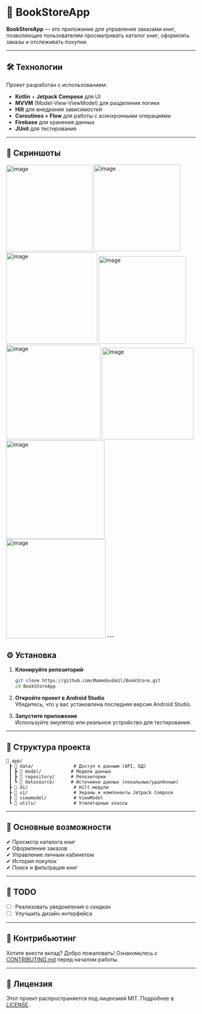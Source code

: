 # 📖 BookStoreApp

**BookStoreApp** — это приложение для управления заказами книг, позволяющее пользователям просматривать каталог книг, оформлять заказы и отслеживать покупки. 

---

## 🛠️ Технологии

Проект разработан с использованием:
- **Kotlin** + **Jetpack Compose** для UI
- **MVVM** (Model-View-ViewModel) для разделения логики
- **Hilt** для внедрения зависимостей
- **Coroutines + Flow** для работы с асинхронными операциями
- **Firebase** для хранения данных
- **JUnit** для тестирования

---

## 📸 Скриншоты

<img width="229" alt="image" src="https://github.com/user-attachments/assets/072d9d33-e32f-4040-901c-3b70a64baac7" />
<img width="230" alt="image" src="https://github.com/user-attachments/assets/d320686a-3606-49ae-b999-148dbe9f9d10" />
<img width="242" alt="image" src="https://github.com/user-attachments/assets/44c074b0-be1f-4a88-b22d-756140a1e34d" />
<img width="232" alt="image" src="https://github.com/user-attachments/assets/e2b0137d-5f21-4097-bc44-d475de5034c2" />
<img width="251" alt="image" src="https://github.com/user-attachments/assets/7fd5eab9-0eeb-42e3-b45e-7bda4978a4c9" />
<img width="243" alt="image" src="https://github.com/user-attachments/assets/a1c396ce-6410-453b-a97c-f3413ad267fb" />
<img width="261" alt="image" src="https://github.com/user-attachments/assets/e521afaf-5683-44b3-bf3d-f36ea28745f8" />
<img width="264" alt="image" src="https://github.com/user-attachments/assets/cbe19f3f-3d58-4588-a1a9-6fb99ecd70cb" />
---

## ⚙️ Установка

1. **Клонируйте репозиторий**:
   ```bash
   git clone https://github.com/MamedovEm1l/BookStore.git
   cd BookStoreApp
   ```

2. **Откройте проект в Android Studio**  
   Убедитесь, что у вас установлена последняя версия Android Studio.

3. **Запустите приложение**  
   Используйте эмулятор или реальное устройство для тестирования.

---

## 📂 Структура проекта

```plaintext
📂 app/
 ┣ 📂 data/               # Доступ к данным (API, БД)
 ┃ ┣ 📂 model/           # Модели данных
 ┃ ┣ 📂 repository/      # Репозитории
 ┃ ┗ 📂 datasource/      # Источники данных (локальные/удалённые)
 ┣ 📂 di/                 # Hilt модули
 ┣ 📂 ui/                 # Экраны и компоненты Jetpack Compose
 ┣ 📂 viewmodel/          # ViewModel
 ┗ 📂 utils/              # Утилитарные классы
```

---

## 🚀 Основные возможности

✔ Просмотр каталога книг  
✔ Оформление заказов  
✔ Управление личным кабинетом  
✔ История покупок  
✔ Поиск и фильтрация книг  

---

## 📝 TODO

- [ ] Реализовать уведомления о скидках  
- [ ] Улучшить дизайн интерфейса  

---

## 📌 Контрибьютинг

Хотите внести вклад? Добро пожаловать! Ознакомьтесь с [CONTRIBUTING.md](CONTRIBUTING.md) перед началом работы.

---

## 📜 Лицензия

Этот проект распространяется под лицензией MIT. Подробнее в [LICENSE](LICENSE).
